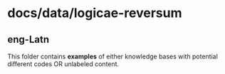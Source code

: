# docs/data/logicae-reversum

## eng-Latn
This folder contains **examples** of either knowledge bases with potential different codes OR unlabeled content.
